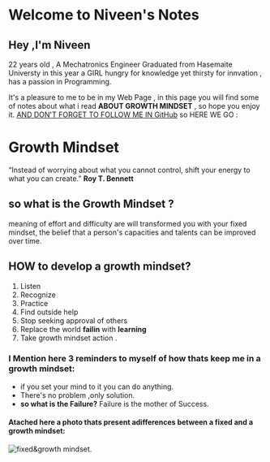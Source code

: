 # Welcome to Niveen's Notes
## Hey ,I'm Niveen 
   22 years old , A Mechatronics Engineer  Graduated from Hasemaite Universty in this year a GIRL hungry for knowledge yet thirsty for innvation , has a passion in Programming.


   
It's a pleasure to me to be in my Web Page , in this page you will find some of notes about what i read **ABOUT GROWTH MINDSET** , so hope you enjoy it.
[AND DON'T FORGET TO FOLLOW ME IN GitHub](https://github.com/NiveenAlSmadi) so HERE WE GO : 

# Growth Mindset 
“Instead of worrying about what you cannot control, shift your energy to what you can create.” **Roy T. Bennett** 
## so what is the **Growth Mindset** ?
meaning  of effort and difficulty are will transformed you with your fixed mindset, the belief that a person's capacities and talents can be improved over time. 
## HOW to develop a growth mindset? 
1. Listen 
2. Recognize 
3. Practice
4. Find outside help
5. Stop seeking approval of others
6. Replace the world **failin** with **learning**
7. Take growth mindset action . 
###  I Mention here 3 reminders to myself of how thats keep me in a growth mindset:

- if you set your mind to it you can do anything.
- There's no problem ,only solution.
- **so what is the Failure?** Failure is the mother of Success. 

#### Atached here a photo thats present adifferences between a fixed and a growth mindset:

![fixed&growth mindset](https://tse2.mm.bing.net/th?id=OIP.bVZyRAtHGHwQb2TCmDEt0AHaEV&pid=Api&P=0&w=272&h=160). 


